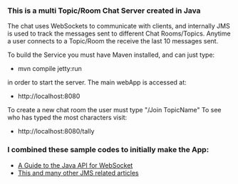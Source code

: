 ### This is a multi Topic/Room Chat Server created in Java

The chat uses WebSockets to communicate with clients, and internally JMS is used to track the messages sent to different Chat Rooms/Topics. Anytime a user connects to a Topic/Room the receive the last 10 messages sent.

To build the Service you must have Maven installed, and can just type:

- mvn compile jetty:run

in order to start the server. The main webApp is accessed at:

- http://localhost:8080

To create a new chat room the user must type "/Join TopicName"
To see who has typed the most characters visit:

- http://localhost:8080/tally


### I combined these sample codes to initially make the App:

- [A Guide to the Java API for WebSocket](http://www.baeldung.com/java-websockets)
- [This and many other JMS related articles](https://examples.javacodegeeks.com/enterprise-java/jms/jms-topic-example/)